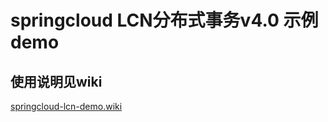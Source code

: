 # springcloud LCN分布式事务v4.0 示例demo


## 使用说明见wiki


[springcloud-lcn-demo.wiki](https://github.com/codingapi/springcloud-lcn-demo/wiki)